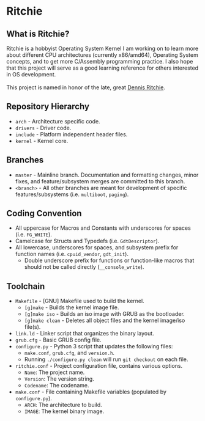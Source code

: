 # Ritchie

## What is Ritchie?
Ritchie is a hobbyist Operating System Kernel I am working on to learn more about different CPU architectures (currently x86/amd64), Operating System concepts, and to get more C/Assembly programming practice.
I also hope that this project will serve as a good learning reference for others interested in OS development.<br/>
<br/>
This project is named in honor of the late, great [Dennis Ritchie][dmr].

## Repository Hierarchy
- `arch` - Architecture specific code.
- `drivers` - Driver code.
- `include` - Platform independent header files.
- `kernel` - Kernel core.

## Branches
- `master` - Mainline branch. Documentation and formatting changes, minor fixes, and feature/subsystem merges are committed to this branch.
- `<branch>` - All other branches are meant for development of specific features/subsystems (i.e. `multiboot`, `paging`).

## Coding Convention
- All uppercase for Macros and Constants with underscores for spaces (i.e. `FG_WHITE`).
- Camelcase for Structs and Typedefs (i.e. `GdtDescriptor`).
- All lowercase, underscores for spaces, and subsystem prefix for function names (i.e. `cpuid_vendor`, `gdt_init`).
   - Double underscore prefix for functions or function-like macros that should not be called directly (`__console_write`).

## Toolchain
- `Makefile` - [GNU] Makefile used to build the kernel.
  - `[g]make` - Builds the kernel image file.
  - `[g]make iso` - Builds an iso image with GRUB as the bootloader.
  - `[g]make clean` - Deletes all object files and the kernel image/iso file(s).
- `link.ld` - Linker script that organizes the binary layout.
- `grub.cfg` - Basic GRUB config file.
- `configure.py` - Python 3 script that updates the following files:
  - `make.conf`, `grub.cfg`, and `version.h`.
  - Running `./configure.py clean` will run `git checkout` on each file.
- `ritchie.conf` - Project configuration file, contains various options.
  - `Name`: The project name.
  - `Version`: The version string.
  - `Codename`: The codename.
- `make.conf` - File containing Makefile variables (populated by `configure.py`).
  - `ARCH`: The architecture to build.
  - `IMAGE`: The kernel binary image.

[dmr]: http://en.wikipedia.org/wiki/Dennis_Ritchie
